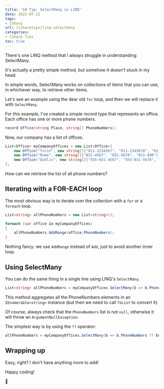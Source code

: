 ```yaml
---
title: 'C# Tip: SelectMany in LINQ'
date: 2022-07-12
tags:
- CSharp
url: /csharptips/linq-selectmany
categories:
- CSharp Tips
toc: true
---
```


There's one LINQ method that I always struggle in understanding: SelectMany.

It's actually a pretty simple method, but somehow it doesn't stuck in my head.

In simple words, SelectMany works on collections of items that you can use, in whichever way, to retrieve other items.

Let's see an example using the dear old `for` loop, and then we will replace it with `SelectMany`.

For this example, I've created a simple record type that represents an office. Each office has one or more phone numbers.

```cs
record Office(string Place, string[] PhoneNumbers);
```

Now, our company has a list of offices.

```cs
List<Office> myCompanyOffices = new List<Office>{
    new Office("Turin", new string[]{"011-1234567", "011-2345678", "011-34567890"}),
    new Office("Rome", new string[]{"031-4567", "031-5678", "031-890"}),
    new Office("Dublin", new string[]{"555-031-4567", "555-031-5678", "555-031-890"}),
};
```

How can we retrieve the list of all phone numbers?

## Iterating with a FOR-EACH loop

The most obvious way is to iterate over the collection with a `for` or a `foreach` loop.

```cs
List<string> allPhoneNumbers = new List<string>();

foreach (var office in myCompanyOffices)
{
    allPhoneNumbers.AddRange(office.PhoneNumbers);
}
```

Nothing fancy: we use `AddRange` instead of `Add`, just to avoid another inner loop.

## Using SelectMany

You can do the same thing in a single line using LINQ's `SelectMany`.

```cs
List<string> allPhoneNumbers = myCompanyOffices.SelectMany(b => b.PhoneNumbers).ToList();
```

This method aggregates all the PhoneNumbers elements in an `IEnumerable<string>` instance (but then we need to call `ToList` to convert it).

Of course, always check that the `PhoneNumbers` list is not `null`, otherwise it will throw an `ArgumentNullException`.

The simplest way is by using the `??` operator:

```cs
allPhoneNumbers = myCompanyOffices.SelectMany(b => b.PhoneNumbers ?? Enumerable.Empty<string>()).ToList();
```

## Wrapping up

Easy, right? I don't have anything more to add!

Happy coding!

🐧

